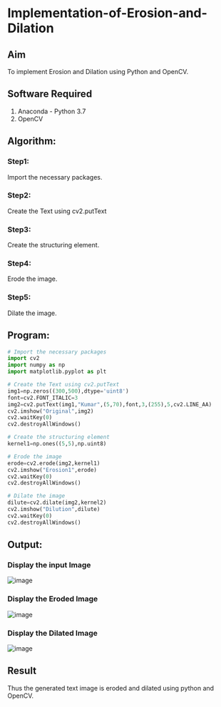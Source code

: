 # Implementation-of-Erosion-and-Dilation

## Aim
To implement Erosion and Dilation using Python and OpenCV.

## Software Required
1. Anaconda - Python 3.7
2. OpenCV

## Algorithm:
### Step1:
Import the necessary packages.
<br>

### Step2:
Create the Text using cv2.putText
<br>

### Step3:
Create the structuring element.
<br>

### Step4:
Erode the image.
<br>

### Step5:
Dilate the image.
<br>

 
## Program:

``` Python
# Import the necessary packages
import cv2
import numpy as np
import matplotlib.pyplot as plt

# Create the Text using cv2.putText
img1=np.zeros((300,500),dtype='uint8')
font=cv2.FONT_ITALIC=3
img2=cv2.putText(img1,"Kumar",(5,70),font,3,(255),5,cv2.LINE_AA)
cv2.imshow("Original",img2)
cv2.waitKey(0)
cv2.destroyAllWindows()

# Create the structuring element
kernel1=np.ones((5,5),np.uint8)

# Erode the image
erode=cv2.erode(img2,kernel1)
cv2.imshow("Erosion1",erode)
cv2.waitKey(0)
cv2.destroyAllWindows()

# Dilate the image
dilute=cv2.dilate(img2,kernel2)
cv2.imshow("Dilution",dilute)
cv2.waitKey(0)
cv2.destroyAllWindows()

```
## Output:

### Display the input Image
![image](https://user-images.githubusercontent.com/103049243/171180516-a1f8da63-d16f-4da6-b068-bc3760bd14b6.png)

### Display the Eroded Image
![image](https://user-images.githubusercontent.com/103049243/171180677-af1d1945-1bbc-42e5-8c9a-5302011656c5.png)

### Display the Dilated Image
![image](https://user-images.githubusercontent.com/103049243/171180788-a89b3cf2-92cb-4435-aa81-35a90eae2e2e.png)

## Result
Thus the generated text image is eroded and dilated using python and OpenCV.
